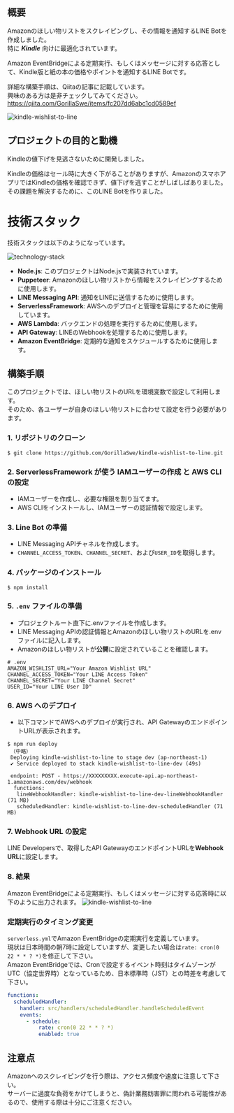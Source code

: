 ## 概要

Amazonのほしい物リストをスクレイピングし、その情報を通知するLINE Botを作成しました。  
特に **_Kindle_** 向けに最適化されています。

Amazon EventBridgeによる定期実行、もしくはメッセージに対する応答として、Kindle版と紙の本の価格やポイントを通知するLINE Botです。

詳細な構築手順は、Qiitaの記事に記載しています。  
興味のある方は是非チェックしてみてください。  
https://qiita.com/GorillaSwe/items/fc207dd6abc1cd0589ef

![kindle-wishlist-to-line](https://github.com/GorillaSwe/kindle-wishlist-to-line/assets/52732673/6b12835f-a920-44a1-aaa0-c52ae0c75177)

## プロジェクトの目的と動機

Kindleの値下げを見逃さないために開発しました。

Kindleの価格はセール時に大きく下がることがありますが、AmazonのスマホアプリではKindleの価格を確認できず、値下げを逃すことがしばしばありました。  
その課題を解決するために、このLINE Botを作りました。

# 技術スタック

技術スタックは以下のようになっています。

![technology-stack](https://github.com/GorillaSwe/kindle-wishlist-to-line/assets/52732673/26839f5a-8cc0-416f-98eb-3088a6b7eca2)

- **Node.js**: このプロジェクトはNode.jsで実装されています。
- **Puppeteer**: Amazonのほしい物リストから情報をスクレイピングするために使用します。
- **LINE Messaging API**: 通知をLINEに送信するために使用します。
- **ServerlessFramework**: AWSへのデプロイと管理を容易にするために使用しています。
- **AWS Lambda**: バックエンドの処理を実行するために使用します。
- **API Gateway**: LINEのWebhookを処理するために使用します。
- **Amazon EventBridge**: 定期的な通知をスケジュールするために使用します。

## 構築手順

このプロジェクトでは、ほしい物リストのURLを環境変数で設定して利用します。  
そのため、各ユーザーが自身のほしい物リストに合わせて設定を行う必要があります。

### 1. リポジトリのクローン

    $ git clone https://github.com/GorillaSwe/kindle-wishlist-to-line.git

### 2. ServerlessFramework が使う IAMユーザーの作成 と AWS CLI の設定

- IAMユーザーを作成し、必要な権限を割り当てます。
- AWS CLIをインストールし、IAMユーザーの認証情報で設定します。

### 3. Line Bot の準備

- LINE Messaging APIチャネルを作成します。
- `CHANNEL_ACCESS_TOKEN`、`CHANNEL_SECRET`、および`USER_ID`を取得します。

### 4. パッケージのインストール

    $ npm install

### 5. `.env` ファイルの準備

- プロジェクトルート直下に.envファイルを作成します。
- LINE Messaging APIの認証情報とAmazonのほしい物リストのURLを.envファイルに記入します。
- Amazonのほしい物リストが**公開**に設定されていることを確認します。

```dosini
# .env
AMAZON_WISHLIST_URL="Your Amazon Wishlist URL"
CHANNEL_ACCESS_TOKEN="Your LINE Access Token"
CHANNEL_SECRET="Your LINE Channel Secret"
USER_ID="Your LINE User ID"
```

### 6. AWS へのデプロイ

- 以下コマンドでAWSへのデプロイが実行され、API GatewayのエンドポイントURLが表示されます。

```dosini
$ npm run deploy
 （中略）
 Deploying kindle-wishlist-to-line to stage dev (ap-northeast-1)
 ✔ Service deployed to stack kindle-wishlist-to-line-dev (49s)

 endpoint: POST - https://XXXXXXXXX.execute-api.ap-northeast-1.amazonaws.com/dev/webhook
  functions:
   lineWebhookHandler: kindle-wishlist-to-line-dev-lineWebhookHandler (71 MB)
   scheduledHandler: kindle-wishlist-to-line-dev-scheduledHandler (71 MB)
```

### 7. Webhook URL の設定

LINE Developersで、取得したAPI GatewayのエンドポイントURLを**Webhook URL**に設定します。

### 8. 結果

Amazon EventBridgeによる定期実行、もしくはメッセージに対する応答時に以下のように出力されます。
![kindle-wishlist-to-line](https://github.com/GorillaSwe/kindle-wishlist-to-line/assets/52732673/6b12835f-a920-44a1-aaa0-c52ae0c75177)

### 定期実行のタイミング変更

`serverless.yml`でAmazon EventBridgeの定期実行を定義しています。  
現状は日本時間の朝7時に設定していますが、変更したい場合は`rate: cron(0 22 * * ? *)`を修正して下さい。  
Amazon EventBridgeでは、Cronで設定するイベント時刻はタイムゾーンがUTC（協定世界時）となっているため、日本標準時（JST）との時差を考慮して下さい。

```yml
functions:
  scheduledHandler:
    handler: src/handlers/scheduledHandler.handleScheduledEvent
    events:
      - schedule:
          rate: cron(0 22 * * ? *)
          enabled: true
```

## 注意点

Amazonへのスクレイピングを行う際は、アクセス頻度や速度に注意して下さい。  
サーバーに過度な負荷をかけてしまうと、偽計業務妨害罪に問われる可能性があるので、使用する際は十分にご注意ください。
